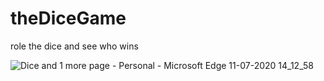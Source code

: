 # theDiceGame
role the dice and see who wins

![Dice and 1 more page - Personal - Microsoft​ Edge 11-07-2020 14_12_58](https://user-images.githubusercontent.com/62887866/87220379-ce254280-c380-11ea-8fa1-7f109e3a7244.png)
